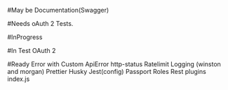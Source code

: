 #May be
Documentation(Swagger)

#Needs
oAuth 2 Tests.

#InProgress


#In Test
OAuth 2 

#Ready
Error with Custom ApiError http-status
Ratelimit
Logging (winston and morgan)
Prettier
Husky
Jest(config)
Passport
Roles
Rest
plugins index.js
